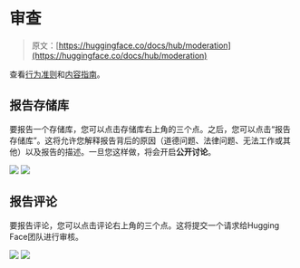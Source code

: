 # 审查

> 原文：[https://huggingface.co/docs/hub/moderation](https://huggingface.co/docs/hub/moderation)

查看[行为准则](https://huggingface.co/code-of-conduct)和[内容指南](https://huggingface.co/content-guidelines)。

## 报告存储库

要报告一个存储库，您可以点击存储库右上角的三个点。之后，您可以点击“报告存储库”。这将允许您解释报告背后的原因（道德问题、法律问题、无法工作或其他）以及报告的描述。一旦您这样做，将会开启**公开讨论**。

![](../Images/5f1fe284874ee8371373e785f186ae4a.png) ![](../Images/1045e406f047ae50fd4d76a234d292c3.png)

## 报告评论

要报告评论，您可以点击评论右上角的三个点。这将提交一个请求给Hugging Face团队进行审核。

![](../Images/93d7369658d233a1c491557eb5a1de42.png) ![](../Images/3fa450cbb1a7f16cf672e37ab884e200.png)
